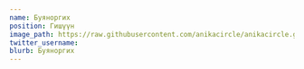 ```yaml
---
name: Буяноргих
position: Гишүүн
image_path: https://raw.githubusercontent.com/anikacircle/anikacircle.github.io/main/.images/anika-member-buyn-orgih.jpg
twitter_username: 
blurb: Буяноргих
---
```

